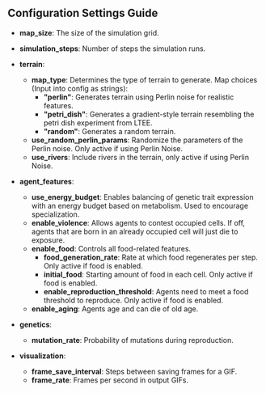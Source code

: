 ## Configuration Settings Guide

- **map_size**: The size of the simulation grid.
- **simulation_steps**: Number of steps the simulation runs.

- **terrain**:
  - **map_type**: Determines the type of terrain to generate. Map choices (Input into config as strings):
    - **"perlin"**: Generates terrain using Perlin noise for realistic features.
    - **"petri_dish"**: Generates a gradient-style terrain resembling the petri dish experiment from LTEE.
    - **"random"**: Generates a random terrain.
  - **use_random_perlin_params**: Randomize the parameters of the Perlin noise. Only active if using Perlin Noise. 
  - **use_rivers**: Include rivers in the terrain, only active if using Perlin Noise.

- **agent_features**:
  - **use_energy_budget**: Enables balancing of genetic trait expression with an energy budget based on metabolism. Used to encourage specialization.
  - **enable_violence**: Allows agents to contest occupied cells. If off, agents that are born in an already occupied cell will just die to exposure.
  - **enable_food**: Controls all food-related features.
    - **food_generation_rate**: Rate at which food regenerates per step. Only active if food is enabled.
    - **initial_food**: Starting amount of food in each cell. Only active if food is enabled.
    - **enable_reproduction_threshold**: Agents need to meet a food threshold to reproduce. Only active if food is enabled.
  - **enable_aging**: Agents age and can die of old age.
  
- **genetics**:
  - **mutation_rate**: Probability of mutations during reproduction.

- **visualization**:
  - **frame_save_interval**: Steps between saving frames for a GIF.
  - **frame_rate**: Frames per second in output GIFs.
